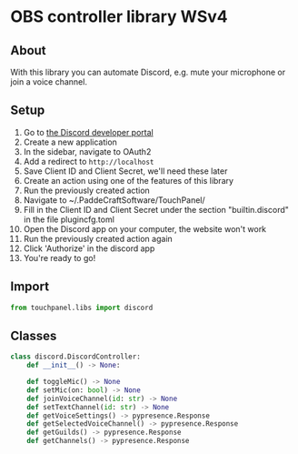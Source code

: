 # OBS controller library WSv4

## About

With this library you can automate Discord, e.g. mute your microphone or join a voice channel.

## Setup

1. Go to [the Discord developer portal](https://discord.com/developers/applications)
2. Create a new application
3. In the sidebar, navigate to OAuth2
4. Add a redirect to `http://localhost`
5. Save Client ID and Client Secret, we'll need these later
6. Create an action using one of the features of this library
8. Run the previously created action
9. Navigate to ~/.PaddeCraftSoftware/TouchPanel/
10. Fill in the Client ID and Client Secret under the section "builtin.discord" in the file plugincfg.toml
11. Open the Discord app on your computer, the website won't work
12. Run the previously created action again
13. Click 'Authorize' in the discord app
14. You're ready to go!

## Import

```py
from touchpanel.libs import discord
```

## Classes

```py
class discord.DiscordController:
    def __init__() -> None:

    def toggleMic() -> None
    def setMic(on: bool) -> None
    def joinVoiceChannel(id: str) -> None
    def setTextChannel(id: str) -> None
    def getVoiceSettings() -> pypresence.Response
    def getSelectedVoiceChannel() -> pypresence.Response
    def getGuilds() -> pypresence.Response
    def getChannels() -> pypresence.Response
```

